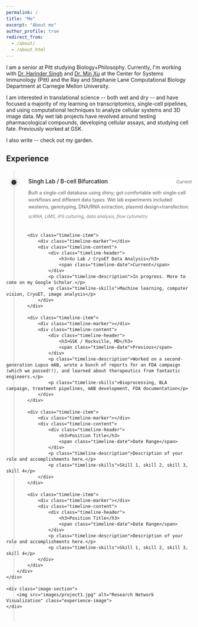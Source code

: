 ```yaml
---
permalink: /
title: "Me"
excerpt: "About me"
author_profile: true
redirect_from: 
  - /about/
  - /about.html
---
```


I am a senior at Pitt studying Biology+Philosophy. Currently, I'm working with [Dr. Harinder Singh](https://scholar.google.com/citations?user=lwaeuvkAAAAJ&hl=en) and [Dr. Min Xu](https://xulabs.github.io/min-xu/) at the Center for Systems Immunology (Pitt) and the Ray and Stephanie Lane Computational Biology Department at Carnegie Mellon University. 

I am interested in translational science -- both wet and dry -- and have focused a majority of my learning on transcriptomics, single-cell pipelines, and using computational techniques to analyze cellular systems and 3D image data. My wet lab projects have revolved around testing pharmacological compounds, developing cellular assays, and studying cell fate. Previously worked at GSK.

I also write -- check out my garden. 

## Experience

<div class="experience-container">
    <div class="timeline-section">
        <div class="timeline">
            <div class="timeline-item">
                <div class="timeline-marker"></div>
                <div class="timeline-content">
                    <div class="timeline-header">
                        <h3>Singh Lab / B-cell Bifurcation</h3>
                        <span class="timeline-date">Current</span>
                    </div>
                    <p class="timeline-description">Built a single-cell database using shiny; got comfortable with single-cell workflows and different data types. Wet lab experiments included westerns, genotyping, DNA/RNA extraction, plasmid design+transfection.</p>
                    <p class="timeline-skills">scRNA, LIMS, iPS culturing, data analysis, flow cytometry</p>
                </div>
            </div>

            <div class="timeline-item">
                <div class="timeline-marker"></div>
                <div class="timeline-content">
                    <div class="timeline-header">
                        <h3>Xu Lab / CryoET Data Analysis</h3>
                        <span class="timeline-date">Current</span>
                    </div>
                    <p class="timeline-description">In progress. More to come on my Google Scholar.</p>
                    <p class="timeline-skills">Machine learning, computer vision, CryoET, image analysis</p>
                </div>
            </div>

            <div class="timeline-item">
                <div class="timeline-marker"></div>
                <div class="timeline-content">
                    <div class="timeline-header">
                        <h3>GSK / Rockville, MD</h3>
                        <span class="timeline-date">Previous</span>
                    </div>
                    <p class="timeline-description">Worked on a second-generation Lupus mAB, wrote a bunch of reports for an FDA campaign (which we passed!!), and learned about therapeutics from fantastic engineers.</p>
                    <p class="timeline-skills">Bioprocessing, BLA campaign, treatment pipelines, mAB development, FDA documentation</p>
                </div>
            </div>

            <div class="timeline-item">
                <div class="timeline-marker"></div>
                <div class="timeline-content">
                    <div class="timeline-header">
                        <h3>Position Title</h3>
                        <span class="timeline-date">Date Range</span>
                    </div>
                    <p class="timeline-description">Description of your role and accomplishments here.</p>
                    <p class="timeline-skills">Skill 1, skill 2, skill 3, skill 4</p>
                </div>
            </div>

            <div class="timeline-item">
                <div class="timeline-marker"></div>
                <div class="timeline-content">
                    <div class="timeline-header">
                        <h3>Position Title</h3>
                        <span class="timeline-date">Date Range</span>
                    </div>
                    <p class="timeline-description">Description of your role and accomplishments here.</p>
                    <p class="timeline-skills">Skill 1, skill 2, skill 3, skill 4</p>
                </div>
            </div>
        </div>
    </div>
    
    <div class="image-section">
        <img src="images/project1.jpg" alt="Research Network Visualization" class="experience-image">
    </div>
</div>

<style>
/* Container Layout */
.experience-container {
    display: flex;
    gap: 40px;
    align-items: flex-start;
    margin-top: 20px;
}

.timeline-section {
    flex: 2.3;
    min-width: 300px;
}

.image-section {
    flex: 1;
    display: flex;
    align-items: center;
    justify-content: center;
    padding-top: 20px;
}

.experience-image {
    width: 100%;
    max-width: 500px;
    height: auto;
    border-radius: 8px;
}

/* Timeline Styles */
.timeline {
    position: relative;
    padding: 20px 0;
}

.timeline::before {
    content: '';
    position: absolute;
    left: 20px;
    top: 0;
    bottom: 0;
    width: 2px;
    background: #e0e0e0;
}

.timeline-item {
    position: relative;
    padding-left: 60px;
    margin-bottom: 35px;
}

.timeline-marker {
    position: absolute;
    left: 14px;
    top: 5px;
    width: 14px;
    height: 14px;
    background: #333;
    border-radius: 50%;
    box-shadow: 0 0 0 3px #fff, 0 0 0 5px #e0e0e0;
}

.timeline-content {
    background: #fff;
    padding: 0;
}

.timeline-header {
    display: flex;
    justify-content: space-between;
    align-items: baseline;
    margin-bottom: 10px;
    flex-wrap: wrap;
}

.timeline-header h3 {
    margin: 0;
    font-size: 1.1em;
    font-weight: 600;
    color: #333;
}

.timeline-date {
    font-size: 0.85em;
    color: #666;
    font-style: italic;
}

.timeline-description {
    color: #555;
    line-height: 1.5;
    margin-bottom: 8px;
    font-size: 0.9em;
}

.timeline-skills {
    color: #777;
    font-style: italic;
    font-size: 0.85em;
    margin: 0;
}

/* Responsive Design */
@media (max-width: 968px) {
    .experience-container {
        flex-direction: column;
    }
    
    .timeline-section {
        width: 100%;
    }
    
    .image-section {
        width: 100%;
        margin-top: 30px;
    }
    
    .experience-image {
        max-width: 400px;
    }
}

@media (max-width: 768px) {
    .timeline::before {
        left: 15px;
    }
    
    .timeline-item {
        padding-left: 45px;
    }
    
    .timeline-marker {
        left: 9px;
        width: 12px;
        height: 12px;
    }
    
    .timeline-header {
        flex-direction: column;
    }
    
    .timeline-date {
        margin-top: 5px;
    }
}</style>
